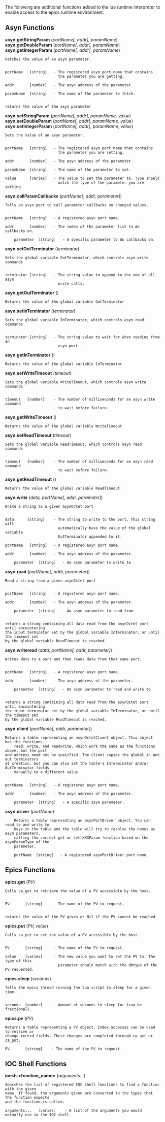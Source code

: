 The following are additional functions added to the lua runtime interpreter to
enable access to the epics runtime environment.


## Asyn Functions


**asyn.getStringParam** (*portName[, addr], paramName*)
**asyn.getDoubleParam** (*portName[, addr], paramName*)
**asyn.getIntegerParam** (*portName[, addr], paramName*)

	Fetches the value of an asyn parameter.


	portName   [string]   - The registered asyn port name that contains
	                        the parameter you are getting.

	addr       [number]   - The asyn address of the parameter.

	paramName  [string]   - The name of the parameter to fetch.


	returns the value of the asyn parameter



**asyn.setStringParam** (*portName[, addr], paramName, value*)
**asyn.setDoubleParam** (*portName[, addr], paramName, value*)
**asyn.setIntegerParam** (*portName[, addr], paramName, value*)

	Sets the value of an asyn parameter.


	portName   [string]   - The registered asyn port name that contains
	                        the parameter you are setting.

	addr       [number]   - The asyn address of the parameter.

	paramName  [string]   - The name of the parameter to set.

	value      [varies]   - The value to set the parameter to. Type should
	                        match the type of the parameter you are setting.



**asyn.callParamCallbacks** (*portName[, addr, parameter]*)

	Tells an asyn port to call parameter callbacks on changed values.


	portName   [string]   - A registered asyn port name.

	addr       [number]   - The index of the parameter list to do callbacks on.
        
        parameter  [string]   - A specific parameter to do callbacks on.




**asyn.setOutTerminator** (*terminator*)

	Sets the global variable OutTerminator, which controls asyn write commands


	terminator [string]   - The string value to append to the end of all asyn
	                        write calls.

**asyn.getOutTerminator** ()

	Returns the value of the global variable OutTerminator


**asyn.setInTerminator** (*terminator*)

	Sets the global variable InTerminator, which controls asyn read commands


	terminator [string]   - The string value to wait for when reading from an
	                        asyn port.


**asyn.getInTerminator** ()

	Returns the value of the global variable InTerminator


**asyn.setWriteTimeout** (*timeout*)

	Sets the global variable WriteTimeout, which controls asyn write commands


	timeout   [number]    - The number of milliseconds for an asyn write command
	                        to wait before failure.


**asyn.getWriteTimeout** ()

	Returns the value of the global variable WriteTimeout



**asyn.setReadTimeout** (*timeout*)

	Sets the global variable ReadTimeout, which controls asyn read commands


	timeout   [number]    - The number of milliseconds for an asyn read command
	                        to wait before failure.


**asyn.getReadTimeout** ()

	Returns the value of the global variable ReadTimeout



**asyn.write** (*data, portName[, addr, parameter]*)

	Write a string to a given asynOctet port


	data      [string]    - The string to write to the port. This string will
	                        automatically have the value of the global variable
	                        OutTerminator appended to it.

	portName   [string]   - A registered asyn port name.

	addr       [number]   - The asyn address of the parameter.
        
        parameter  [string]   - An asyn parameter to write to



**asyn.read** (*portName[, addr, parameter]*)

	Read a string from a given asynOctet port


	portName   [string]   - A registered asyn port name.

	addr       [number]   - The asyn address of the parameter.
        
        parameter  [string]   - An asyn parameter to read from


	returns a string containing all data read from the asynOctet port until encountering
	the input terminator set by the global variable InTerminator, or until the timeout set
	by the global variable ReadTimeout is reached.



**asyn.writeread** (*data, portName[, addr, parameter]*)

	Writes data to a port and then reads data from that same port.


	portName   [string]   - A registered asyn port name.

	addr       [number]   - The asyn address of the parameter.
        
        parameter  [string]   - An asyn parameter to read and write to


	returns a string containing all data read from the asynOctet port until encountering
	the input terminator set by the global variable InTerminator, or until the timeout set
	by the global variable ReadTimeout is reached.


**asyn.client** (*portName[, addr, parameter]*)

	Returns a table representing an asynOctetClient object. This object has the functions 
        read, write, and readwrite, which work the same as the functions above, but the port
	and address need not be specified. The client copies the global in and out terminators
	at creation, but you can also set the table's InTerminator and/or OutTerminator fields 
        manually to a different value. 


	portName   [string]   - A registered asyn port name.

	addr       [number]   - The asyn address of the parameter.
        
        parameter  [string]   - A specific asyn parameter.

**asyn.driver** (*portName*)

        Returns a table representing an asynPortDriver object. You can read to and write to
        keys in the table and the table will try to resolve the names as asyn parameters,
        calling the correct get or set XXXParam function based on the asynParamType of the
        parameter.
        
        portName  [string]   - A registered asynPortDriver port name
        

## Epics Functions

**epics.get** (*PV*)

	Calls ca_get to retrieve the value of a PV accessible by the host.


	PV       [string]     - The name of the PV to request.


	returns the value of the PV given or Nil if the PV cannot be reached.



**epics.put** (*PV, value*)

	Calls ca_put to set the value of a PV accessible by the host.


	PV       [string]     - The name of the PV to request.

	value    [varies]     - The new value you want to set the PV to. The type of this
	                        parameter should match with the dbtype of the PV requested.



**epics.sleep** (*seconds*)

	Tells the epics thread running the lua script to sleep for a given time.


	seconds  [number]     - Amount of seconds to sleep for (can be fractional).


**epics.pv** (*PV*)

	Returns a table representing a PV object. Index accesses can be used to retrive or
	change record fields. These changes are completed through ca_get or ca_put.

	PV       [string]    - The name of the PV to request.



## IOC Shell Functions

**iocsh.<function_name>** (*arguments...*)

	Searches the list of registered IOC shell functions to find a function with the given
	name. If found, the arguments given are converted to the types that the function expects
	and the function is called.

	arguments...   [varies]    - A list of the arguments you would normally use in the IOC shell.
